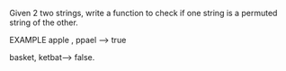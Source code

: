 

Given 2 two strings, write a function to check if one string is a permuted string of the other.

EXAMPLE
apple , ppael --> true

basket, ketbat--> false.
